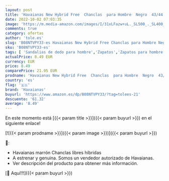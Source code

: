 ```yaml
---
layout: post
title: 'Havaianas New Hybrid Free  Chanclas  para Hombre  Negro  43/44 EU'
date: 2022-10-02 07:03:35
image: 'https://m.media-amazon.com/images/I/31xLFazw+uL._SL500_._SL400_.jpg'
comments: true
category: ofertas
author: 'tole.es'
slug: 'B08NTVPY33-es Havaianas New Hybrid Free Chanclas para Hombre Negro 43/44 EU'
sku: 'B08NTVPY33-es'
tags: [ 'Sandalias de dedo para hombre','Zapatos','Zapatos para hombre','Zapatos y complementos','chanclas','havaianas','🇪🇸', ]
actualPrice: 8.49 EUR
currency: EUR
price: 8.49
comparePrice: 21.95 EUR
prodname: 'Havaianas New Hybrid Free  Chanclas  para Hombre  Negro  43/44 EU'
country: 'es'
flag: '🇪🇸'
brand: 'Havaianas'
buyurl: 'https://www.amazon.es/dp/B08NTVPY33/?tag=tolees-21'
descuento: '61.32'
average: '8.49'
---
```


En este momento está [{{< param title >}}]({{< param buyurl >}}) en el siguiente enlace!

[![{{< param prodname >}}]({{< param image >}})]({{< param buyurl >}})

🔎:

- Havaianas marrón Chanclas libres híbridas
- A estrenar y genuina. Somos un vendedor autorizado de Havaianas.
- Ver descripción del producto para obtener más información.

[🛒 Aquí!!!]({{< param buyurl >}})
